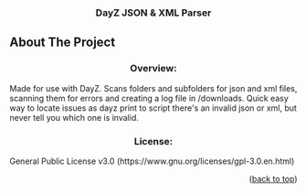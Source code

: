<h3 align="center">DayZ JSON & XML Parser </h3>















</div>































<!-- ABOUT THE PROJECT -->







## About The Project



<h3 align="center">Overview:</h3> 
Made for use with DayZ. Scans folders and subfolders for json and xml files, scanning them for errors and creating a log file in /downloads.
Quick easy way to locate issues as dayz print to script there's an invalid json or xml, but never tell you which one is invalid.

<h3 align="center">License:</h3> 
General Public License v3.0 (https://www.gnu.org/licenses/gpl-3.0.en.html)












<p align="right">(<a href="#readme-top">back to top</a>)</p>




















